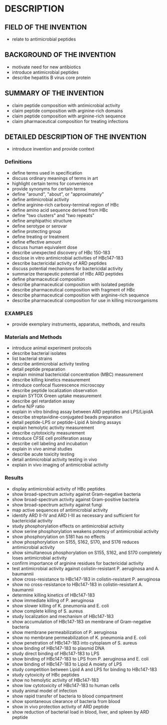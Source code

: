 # DESCRIPTION

## FIELD OF THE INVENTION

- relate to antimicrobial peptides

## BACKGROUND OF THE INVENTION

- motivate need for new antibiotics
- introduce antimicrobial peptides
- describe hepatitis B virus core protein

## SUMMARY OF THE INVENTION

- claim peptide composition with antimicrobial activity
- claim peptide composition with arginine-rich domains
- claim peptide composition with arginine-rich sequence
- claim pharmaceutical composition for treating infections

## DETAILED DESCRIPTION OF THE INVENTION

- introduce invention and provide context

### Definitions

- define terms used in specification
- discuss ordinary meanings of terms in art
- highlight certain terms for convenience
- provide synonyms for certain terms
- define "around", "about", or "approximately"
- define antimicrobial activity
- define arginine-rich carboxy-terminal region of HBc
- define amino acid sequence derived from HBc
- define "two clusters" and "two repeats"
- define amphipathic structure
- define serotype or serovar
- define protecting group
- define treating or treatment
- define effective amount
- discuss human equivalent dose
- describe unexpected discovery of HBc 150-183
- disclose in vitro antimicrobial activities of HBc147-183
- describe bactericidal activity of ARD peptides
- discuss potential mechanisms for bactericidal activity
- summarize therapeutic potential of HBc ARD peptides
- define pharmaceutical composition
- describe pharmaceutical composition with isolated peptide
- describe pharmaceutical composition with fragment of HBc
- describe pharmaceutical composition with arginine-rich sequence
- describe pharmaceutical composition for use in killing microorganisms

### EXAMPLES

- provide exemplary instruments, apparatus, methods, and results

### Materials and Methods

- introduce animal experiment protocols
- describe bacterial isolates
- list bacterial strains
- describe antimicrobial activity testing
- detail peptide preparation
- explain minimal bactericidal concentration (MBC) measurement
- describe killing kinetics measurement
- introduce confocal fluorescence microscopy
- describe peptide localization observation
- explain SYTOX Green uptake measurement
- describe gel retardation assay
- define N/P ratio
- explain in vitro binding assay between ARD peptides and LPS/LipidA
- describe streptavidine-conjugated beads preparation
- detail peptide-LPS or peptide-Lipid A binding assays
- explain hemolytic activity measurement
- describe cytotoxicity measurement
- introduce CFSE cell proliferation assay
- describe cell labeling and incubation
- explain in vivo animal studies
- describe acute toxicity testing
- detail antimicrobial activity testing in vivo
- explain in vivo imaging of antimicrobial activity

### Results

- display antimicrobial activity of HBc peptides
- show broad-spectrum activity against Gram-negative bacteria
- show broad-spectrum activity against Gram-positive bacteria
- show broad-spectrum activity against fungi
- map active sequences of antimicrobial activity
- identify ARD II-IV and ARD I-III as necessary and sufficient for bactericidal activity
- study phosphorylation effects on antimicrobial activity
- show serine phosphorylation weakens potency of antimicrobial activity
- show phosphorylation on S181 has no effects
- show phosphorylation on S155, S162, S170, and S176 reduces antimicrobial activity
- show simultaneous phosphorylation on S155, S162, and S170 completely loses antimicrobial activity
- confirm importance of arginine residues for bactericidal activity
- test antimicrobial activity against colistin-resistant P. aeruginosa and A. baumannii
- show cross-resistance to HBc147-183 in colistin-resistant P. aeruginosa
- show no cross-resistance to HBc147-183 in colistin-resistant A. baumannii
- determine killing kinetics of HBc147-183
- show immediate killing of P. aeruginosa
- show slower killing of K. pneumonia and E. coli
- show complete killing of S. aureus
- study localization and mechanism of HBc147-183
- show accumulation of HBc147-183 on membrane of Gram-negative bacteria
- show membrane permeabilization of P. aeruginosa
- show no membrane permeabilization of K. pneumonia and E. coli
- show penetration of HBc147-183 into cytoplasm of S. aureus
- show binding of HBc147-183 to plasmid DNA
- study direct binding of HBc147-183 to LPS
- show binding of HBc147-183 to LPS from P. aeruginosa and E. coli
- show binding of HBc147-183 to Lipid A moiety of LPS
- study competition between Lipid A and LPS for binding to HBc147-183
- study cytoxicity of HBc peptides
- show no hemolytic activity of HBc147-183
- show low cytotoxicity of HBc147-183 to human cells
- study animal model of infection
- show rapid transfer of bacteria to blood compartment
- show spontaneous clearance of bacteria from blood
- show in vivo protection activity of ARD peptide
- show reduction of bacterial load in blood, liver, and spleen by ARD peptide

